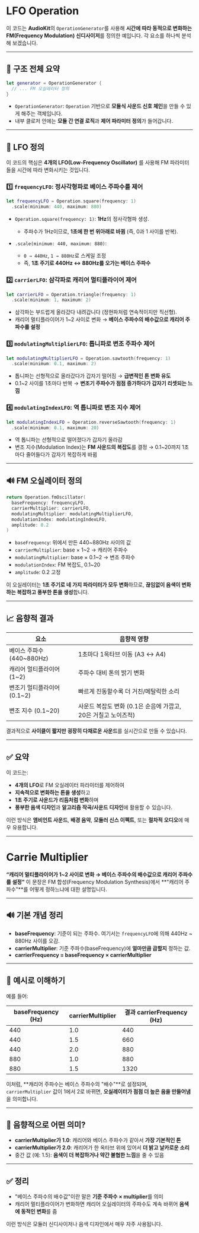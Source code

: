 # LFO Operation

이 코드는 **AudioKit**의 `OperationGenerator`를 사용해 **시간에 따라 동적으로 변화하는 FM(Frequency Modulation) 신디사이저**를 정의한 예입니다. 각 요소를 하나씩 분석해 보겠습니다.

---

## 🧱 구조 전체 요약

```swift
let generator = OperationGenerator {
  // ... FM 오실레이터 정의
}
```

* `OperationGenerator`: `Operation` 기반으로 **모듈식 사운드 신호 체인**을 만들 수 있게 해주는 객체입니다.
* 내부 클로저 안에는 **모듈 간 연결 로직**과 **제어 파라미터 정의**가 들어갑니다.

---

## 🔁 LFO 정의

이 코드의 핵심은 **4개의 LFO(Low-Frequency Oscillator)** 를 사용해 FM 파라미터들을 시간에 따라 변화시키는 것입니다.

### 1️⃣ `frequencyLFO`: 정사각형파로 베이스 주파수를 제어

```swift
let frequencyLFO = Operation.square(frequency: 1)
  .scale(minimum: 440, maximum: 880)
```

* `Operation.square(frequency: 1)`: **1Hz**의 정사각형파 생성.

  * 주파수가 1Hz이므로, **1초에 한 번 위아래로 바뀜** (즉, 0과 1 사이를 반복).
* `.scale(minimum: 440, maximum: 880)`:

  * `0 → 440Hz`, `1 → 880Hz`로 스케일 조정
  * 즉, **1초 주기로 440Hz ↔ 880Hz를 오가는 베이스 주파수**

### 2️⃣ `carrierLFO`: 삼각파로 캐리어 멀티플라이어 제어

```swift
let carrierLFO = Operation.triangle(frequency: 1)
  .scale(minimum: 1, maximum: 2)
```

* 삼각파는 부드럽게 올라갔다 내려갑니다 (정현파처럼 연속적이지만 직선형).
* 캐리어 멀티플라이어가 1\~2 사이로 변화 → **베이스 주파수의 배수값으로 캐리어 주파수를 설정**

### 3️⃣ `modulatingMultiplierLFO`: 톱니파로 변조 주파수 제어

```swift
let modulatingMultiplierLFO = Operation.sawtooth(frequency: 1)
  .scale(minimum: 0.1, maximum: 2)
```

* 톱니파는 선형적으로 올라갔다가 갑자기 떨어짐 → **급변적인 톤 변화 유도**
* 0.1\~2 사이를 1초마다 반복
  → **변조기 주파수가 점점 증가하다가 갑자기 리셋되는 느낌**

### 4️⃣ `modulatingIndexLFO`: 역 톱니파로 변조 지수 제어

```swift
let modulatingIndexLFO = Operation.reverseSawtooth(frequency: 1)
  .scale(minimum: 0.1, maximum: 20)
```

* 역 톱니파는 선형적으로 떨어졌다가 갑자기 올라감
* 변조 지수(Modulation Index)는 **FM 사운드의 복잡도**를 결정
  → 0.1\~20까지 1초마다 줄어들다가 갑자기 복잡하게 바뀜

---

## 🔊 FM 오실레이터 정의

```swift
return Operation.fmOscillator(
  baseFrequency: frequencyLFO,
  carrierMultiplier: carrierLFO,
  modulatingMultiplier: modulatingMultiplierLFO,
  modulationIndex: modulatingIndexLFO,
  amplitude: 0.2
)
```

* `baseFrequency`: 위에서 만든 440\~880Hz 사이의 값
* `carrierMultiplier`: base × 1\~2 → 캐리어 주파수
* `modulatingMultiplier`: base × 0.1\~2 → 변조 주파수
* `modulationIndex`: FM 복잡도, 0.1\~20
* `amplitude`: 0.2 고정

이 오실레이터는 **1초 주기로 네 가지 파라미터가 모두 변화**하므로, **끊임없이 음색이 변화하는 복잡하고 풍부한 톤을 생성**합니다.

---

## 📈 음향적 결과

| 요소                   | 음향적 영향                                  |
| -------------------- | --------------------------------------- |
| 베이스 주파수 (440\~880Hz) | 1초마다 1옥타브 이동 (A3 ↔ A4)                  |
| 캐리어 멀티플라이어 (1\~2)    | 주파수 대비 톤의 밝기 변화                         |
| 변조기 멀티플라이어 (0.1\~2)  | 빠르게 진동할수록 더 거친/메탈릭한 소리                  |
| 변조 지수 (0.1\~20)      | 사운드 복잡도 변화 (0.1은 순음에 가깝고, 20은 거칠고 노이즈적) |

결과적으로 **사이클이 짧지만 굉장히 다채로운 사운드**를 실시간으로 만들 수 있습니다.

---

## ✅ 요약

이 코드는:

* **4개의 LFO**로 FM 오실레이터 파라미터를 제어하여
* **지속적으로 변화하는 톤을 생성**하고
* **1초 주기로 사운드가 리듬처럼 변화**하며
* **풍부한 음색 디자인**과 **알고리즘 작곡/사운드 디자인**에 활용할 수 있습니다.

이런 방식은 **앰비언트 사운드**, **배경 음악**, **모듈러 신스 이펙트**, 또는 **절차적 오디오**에 매우 유용합니다.

---

# Carrie Multiplier

**“캐리어 멀티플라이어가 1\~2 사이로 변화 → 베이스 주파수의 배수값으로 캐리어 주파수를 설정”** 이 문장은 FM 합성(Frequency Modulation Synthesis)에서 \*\*"캐리어 주파수"\*\*를 어떻게 정하느냐에 대한 설명입니다.

---

## 🔊 기본 개념 정리

* **baseFrequency**: 기준이 되는 주파수. 여기서는 `frequencyLFO`에 의해 440Hz \~ 880Hz 사이를 오감.
* **carrierMultiplier**: 기준 주파수(baseFrequency)에 **얼마만큼 곱할지** 정하는 값.
* **carrierFrequency = baseFrequency × carrierMultiplier**

---

## 🎯 예시로 이해하기

예를 들어:

| baseFrequency (Hz) | carrierMultiplier | 결과 carrierFrequency (Hz) |
| ------------------ | ----------------- | ------------------------ |
| 440                | 1.0               | 440                      |
| 440                | 1.5               | 660                      |
| 440                | 2.0               | 880                      |
| 880                | 1.0               | 880                      |
| 880                | 1.5               | 1320                     |

이처럼, \*\*캐리어 주파수는 베이스 주파수의 "배수"\*\*로 설정되며,
`carrierMultiplier` 값이 1에서 2로 바뀌면, **오실레이터가 점점 더 높은 음을 만들어냄**을 의미합니다.

---

## 🧠 음향적으로 어떤 의미?

* **carrierMultiplier가 1.0**: 캐리어와 베이스 주파수가 같아서 **가장 기본적인 톤**
* **carrierMultiplier가 2.0**: 캐리어가 한 옥타브 위에 있어서 **더 밝고 날카로운 소리**
* 중간 값 (예: 1.5): **음색이 더 복잡하거나 약간 불협한 느낌**을 줄 수 있음

---

## ✅ 정리

* "베이스 주파수의 배수값"이란 말은 **기준 주파수 × multiplier**를 의미
* 캐리어 멀티플라이어가 변화하면 캐리어 오실레이터의 주파수도 계속 바뀌어 **음색에 동적인 변화**를 줌

이런 방식은 모듈러 신디사이저나 음색 디자인에서 매우 자주 사용됩니다.
